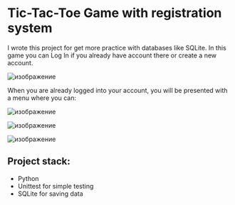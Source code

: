 # Tic-Tac-Toe Game with registration system #

I wrote this project for get more practice with databases like SQLite. In this game you can Log In if you already have account there or create a new account.

![изображение](https://github.com/user-attachments/assets/cee27315-91f0-4589-bee2-0db153377e74)

When you are already logged into your account, you will be presented with a menu where you can: 

![изображение](https://github.com/user-attachments/assets/c90555dd-e6be-41aa-afe3-d4a04bbfa3b7)

![изображение](https://github.com/user-attachments/assets/e7887c5a-30bb-4690-9ec7-2e1244c7fccb)

![изображение](https://github.com/user-attachments/assets/a35a0cf8-576d-423c-ba23-64d3ed88bde5)

## Project stack:
- Python
- Unittest for simple testing
- SQLite for saving data
